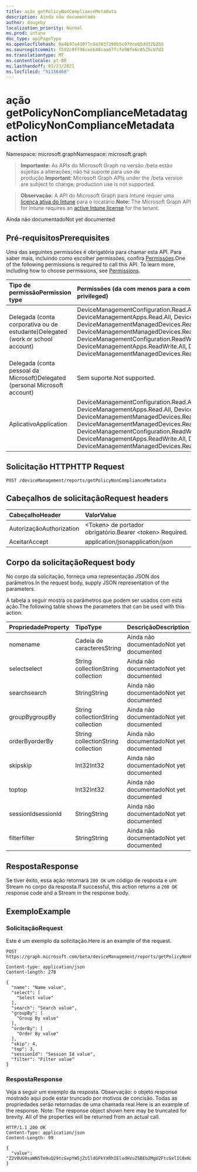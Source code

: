 ```yaml
---
title: ação getPolicyNonComplianceMetadata
description: Ainda não documentado
author: dougeby
localization_priority: Normal
ms.prod: intune
doc_type: apiPageType
ms.openlocfilehash: 0a4b97e410f7c0a303f290b5c970ce05dd32b2b5
ms.sourcegitcommit: f592c9ff96ceeb40caa67fcfe90fe6c8525cb7d2
ms.translationtype: MT
ms.contentlocale: pt-BR
ms.lasthandoff: 03/23/2021
ms.locfileid: "51156468"
---
```

# <a name="getpolicynoncompliancemetadata-action"></a><span data-ttu-id="485a4-103">ação getPolicyNonComplianceMetadata</span><span class="sxs-lookup"><span data-stu-id="485a4-103">getPolicyNonComplianceMetadata action</span></span>

<span data-ttu-id="485a4-104">Namespace: microsoft.graph</span><span class="sxs-lookup"><span data-stu-id="485a4-104">Namespace: microsoft.graph</span></span>

> <span data-ttu-id="485a4-105">**Importante:** As APIs do Microsoft Graph na versão /beta estão sujeitas a alterações; não há suporte para uso de produção.</span><span class="sxs-lookup"><span data-stu-id="485a4-105">**Important:** Microsoft Graph APIs under the /beta version are subject to change; production use is not supported.</span></span>

> <span data-ttu-id="485a4-106">**Observação:** A API do Microsoft Graph para Intune requer uma [licença ativa do Intune](https://go.microsoft.com/fwlink/?linkid=839381) para o locatário.</span><span class="sxs-lookup"><span data-stu-id="485a4-106">**Note:** The Microsoft Graph API for Intune requires an [active Intune license](https://go.microsoft.com/fwlink/?linkid=839381) for the tenant.</span></span>

<span data-ttu-id="485a4-107">Ainda não documentado</span><span class="sxs-lookup"><span data-stu-id="485a4-107">Not yet documented</span></span>

## <a name="prerequisites"></a><span data-ttu-id="485a4-108">Pré-requisitos</span><span class="sxs-lookup"><span data-stu-id="485a4-108">Prerequisites</span></span>
<span data-ttu-id="485a4-p101">Uma das seguintes permissões é obrigatória para chamar esta API. Para saber mais, incluindo como escolher permissões, confira [Permissões](/graph/permissions-reference).</span><span class="sxs-lookup"><span data-stu-id="485a4-p101">One of the following permissions is required to call this API. To learn more, including how to choose permissions, see [Permissions](/graph/permissions-reference).</span></span>

|<span data-ttu-id="485a4-111">Tipo de permissão</span><span class="sxs-lookup"><span data-stu-id="485a4-111">Permission type</span></span>|<span data-ttu-id="485a4-112">Permissões (da com menos para a com mais privilégios)</span><span class="sxs-lookup"><span data-stu-id="485a4-112">Permissions (from least to most privileged)</span></span>|
|:---|:---|
|<span data-ttu-id="485a4-113">Delegada (conta corporativa ou de estudante)</span><span class="sxs-lookup"><span data-stu-id="485a4-113">Delegated (work or school account)</span></span>|<span data-ttu-id="485a4-114">DeviceManagementConfiguration.Read.All, DeviceManagementConfiguration.ReadWrite.All, DeviceManagementApps.Read.All, DeviceManagementApps.ReadWrite.All, DeviceManagementManagedDevices.Read.All, DeviceManagementManagedDevices.ReadWrite.All</span><span class="sxs-lookup"><span data-stu-id="485a4-114">DeviceManagementConfiguration.Read.All, DeviceManagementConfiguration.ReadWrite.All, DeviceManagementApps.Read.All, DeviceManagementApps.ReadWrite.All, DeviceManagementManagedDevices.Read.All, DeviceManagementManagedDevices.ReadWrite.All</span></span>|
|<span data-ttu-id="485a4-115">Delegada (conta pessoal da Microsoft)</span><span class="sxs-lookup"><span data-stu-id="485a4-115">Delegated (personal Microsoft account)</span></span>|<span data-ttu-id="485a4-116">Sem suporte.</span><span class="sxs-lookup"><span data-stu-id="485a4-116">Not supported.</span></span>|
|<span data-ttu-id="485a4-117">Aplicativo</span><span class="sxs-lookup"><span data-stu-id="485a4-117">Application</span></span>|<span data-ttu-id="485a4-118">DeviceManagementConfiguration.Read.All, DeviceManagementConfiguration.ReadWrite.All, DeviceManagementApps.Read.All, DeviceManagementApps.ReadWrite.All, DeviceManagementManagedDevices.Read.All, DeviceManagementManagedDevices.ReadWrite.All</span><span class="sxs-lookup"><span data-stu-id="485a4-118">DeviceManagementConfiguration.Read.All, DeviceManagementConfiguration.ReadWrite.All, DeviceManagementApps.Read.All, DeviceManagementApps.ReadWrite.All, DeviceManagementManagedDevices.Read.All, DeviceManagementManagedDevices.ReadWrite.All</span></span>|

## <a name="http-request"></a><span data-ttu-id="485a4-119">Solicitação HTTP</span><span class="sxs-lookup"><span data-stu-id="485a4-119">HTTP Request</span></span>
<!-- {
  "blockType": "ignored"
}
-->
``` http
POST /deviceManagement/reports/getPolicyNonComplianceMetadata
```

## <a name="request-headers"></a><span data-ttu-id="485a4-120">Cabeçalhos de solicitação</span><span class="sxs-lookup"><span data-stu-id="485a4-120">Request headers</span></span>
|<span data-ttu-id="485a4-121">Cabeçalho</span><span class="sxs-lookup"><span data-stu-id="485a4-121">Header</span></span>|<span data-ttu-id="485a4-122">Valor</span><span class="sxs-lookup"><span data-stu-id="485a4-122">Value</span></span>|
|:---|:---|
|<span data-ttu-id="485a4-123">Autorização</span><span class="sxs-lookup"><span data-stu-id="485a4-123">Authorization</span></span>|<span data-ttu-id="485a4-124">&lt;Token&gt; de portador obrigatório.</span><span class="sxs-lookup"><span data-stu-id="485a4-124">Bearer &lt;token&gt; Required.</span></span>|
|<span data-ttu-id="485a4-125">Aceitar</span><span class="sxs-lookup"><span data-stu-id="485a4-125">Accept</span></span>|<span data-ttu-id="485a4-126">application/json</span><span class="sxs-lookup"><span data-stu-id="485a4-126">application/json</span></span>|

## <a name="request-body"></a><span data-ttu-id="485a4-127">Corpo da solicitação</span><span class="sxs-lookup"><span data-stu-id="485a4-127">Request body</span></span>
<span data-ttu-id="485a4-128">No corpo da solicitação, forneça uma representação JSON dos parâmetros.</span><span class="sxs-lookup"><span data-stu-id="485a4-128">In the request body, supply JSON representation of the parameters.</span></span>

<span data-ttu-id="485a4-129">A tabela a seguir mostra os parâmetros que podem ser usados com esta ação.</span><span class="sxs-lookup"><span data-stu-id="485a4-129">The following table shows the parameters that can be used with this action.</span></span>

|<span data-ttu-id="485a4-130">Propriedade</span><span class="sxs-lookup"><span data-stu-id="485a4-130">Property</span></span>|<span data-ttu-id="485a4-131">Tipo</span><span class="sxs-lookup"><span data-stu-id="485a4-131">Type</span></span>|<span data-ttu-id="485a4-132">Descrição</span><span class="sxs-lookup"><span data-stu-id="485a4-132">Description</span></span>|
|:---|:---|:---|
|<span data-ttu-id="485a4-133">nome</span><span class="sxs-lookup"><span data-stu-id="485a4-133">name</span></span>|<span data-ttu-id="485a4-134">Cadeia de caracteres</span><span class="sxs-lookup"><span data-stu-id="485a4-134">String</span></span>|<span data-ttu-id="485a4-135">Ainda não documentado</span><span class="sxs-lookup"><span data-stu-id="485a4-135">Not yet documented</span></span>|
|<span data-ttu-id="485a4-136">select</span><span class="sxs-lookup"><span data-stu-id="485a4-136">select</span></span>|<span data-ttu-id="485a4-137">String collection</span><span class="sxs-lookup"><span data-stu-id="485a4-137">String collection</span></span>|<span data-ttu-id="485a4-138">Ainda não documentado</span><span class="sxs-lookup"><span data-stu-id="485a4-138">Not yet documented</span></span>|
|<span data-ttu-id="485a4-139">search</span><span class="sxs-lookup"><span data-stu-id="485a4-139">search</span></span>|<span data-ttu-id="485a4-140">String</span><span class="sxs-lookup"><span data-stu-id="485a4-140">String</span></span>|<span data-ttu-id="485a4-141">Ainda não documentado</span><span class="sxs-lookup"><span data-stu-id="485a4-141">Not yet documented</span></span>|
|<span data-ttu-id="485a4-142">groupBy</span><span class="sxs-lookup"><span data-stu-id="485a4-142">groupBy</span></span>|<span data-ttu-id="485a4-143">String collection</span><span class="sxs-lookup"><span data-stu-id="485a4-143">String collection</span></span>|<span data-ttu-id="485a4-144">Ainda não documentado</span><span class="sxs-lookup"><span data-stu-id="485a4-144">Not yet documented</span></span>|
|<span data-ttu-id="485a4-145">orderBy</span><span class="sxs-lookup"><span data-stu-id="485a4-145">orderBy</span></span>|<span data-ttu-id="485a4-146">String collection</span><span class="sxs-lookup"><span data-stu-id="485a4-146">String collection</span></span>|<span data-ttu-id="485a4-147">Ainda não documentado</span><span class="sxs-lookup"><span data-stu-id="485a4-147">Not yet documented</span></span>|
|<span data-ttu-id="485a4-148">skip</span><span class="sxs-lookup"><span data-stu-id="485a4-148">skip</span></span>|<span data-ttu-id="485a4-149">Int32</span><span class="sxs-lookup"><span data-stu-id="485a4-149">Int32</span></span>|<span data-ttu-id="485a4-150">Ainda não documentado</span><span class="sxs-lookup"><span data-stu-id="485a4-150">Not yet documented</span></span>|
|<span data-ttu-id="485a4-151">top</span><span class="sxs-lookup"><span data-stu-id="485a4-151">top</span></span>|<span data-ttu-id="485a4-152">Int32</span><span class="sxs-lookup"><span data-stu-id="485a4-152">Int32</span></span>|<span data-ttu-id="485a4-153">Ainda não documentado</span><span class="sxs-lookup"><span data-stu-id="485a4-153">Not yet documented</span></span>|
|<span data-ttu-id="485a4-154">sessionId</span><span class="sxs-lookup"><span data-stu-id="485a4-154">sessionId</span></span>|<span data-ttu-id="485a4-155">String</span><span class="sxs-lookup"><span data-stu-id="485a4-155">String</span></span>|<span data-ttu-id="485a4-156">Ainda não documentado</span><span class="sxs-lookup"><span data-stu-id="485a4-156">Not yet documented</span></span>|
|<span data-ttu-id="485a4-157">filter</span><span class="sxs-lookup"><span data-stu-id="485a4-157">filter</span></span>|<span data-ttu-id="485a4-158">String</span><span class="sxs-lookup"><span data-stu-id="485a4-158">String</span></span>|<span data-ttu-id="485a4-159">Ainda não documentado</span><span class="sxs-lookup"><span data-stu-id="485a4-159">Not yet documented</span></span>|



## <a name="response"></a><span data-ttu-id="485a4-160">Resposta</span><span class="sxs-lookup"><span data-stu-id="485a4-160">Response</span></span>
<span data-ttu-id="485a4-161">Se tiver êxito, essa ação retornará `200 OK` um código de resposta e um Stream no corpo da resposta.</span><span class="sxs-lookup"><span data-stu-id="485a4-161">If successful, this action returns a `200 OK` response code and a Stream in the response body.</span></span>

## <a name="example"></a><span data-ttu-id="485a4-162">Exemplo</span><span class="sxs-lookup"><span data-stu-id="485a4-162">Example</span></span>

### <a name="request"></a><span data-ttu-id="485a4-163">Solicitação</span><span class="sxs-lookup"><span data-stu-id="485a4-163">Request</span></span>
<span data-ttu-id="485a4-164">Este é um exemplo da solicitação.</span><span class="sxs-lookup"><span data-stu-id="485a4-164">Here is an example of the request.</span></span>
``` http
POST https://graph.microsoft.com/beta/deviceManagement/reports/getPolicyNonComplianceMetadata

Content-type: application/json
Content-length: 278

{
  "name": "Name value",
  "select": [
    "Select value"
  ],
  "search": "Search value",
  "groupBy": [
    "Group By value"
  ],
  "orderBy": [
    "Order By value"
  ],
  "skip": 4,
  "top": 3,
  "sessionId": "Session Id value",
  "filter": "Filter value"
}
```

### <a name="response"></a><span data-ttu-id="485a4-165">Resposta</span><span class="sxs-lookup"><span data-stu-id="485a4-165">Response</span></span>
<span data-ttu-id="485a4-p102">Veja a seguir um exemplo da resposta. Observação: o objeto response mostrado aqui pode estar truncado por motivos de concisão. Todas as propriedades serão retornadas de uma chamada real.</span><span class="sxs-lookup"><span data-stu-id="485a4-p102">Here is an example of the response. Note: The response object shown here may be truncated for brevity. All of the properties will be returned from an actual call.</span></span>
``` http
HTTP/1.1 200 OK
Content-Type: application/json
Content-Length: 99

{
  "value": "Z2V0UG9saWN5Tm9uQ29tcGxpYW5jZU1ldGFkYXRhIEludHVuZSBEb2MgU2FtcGxlIC0xNzM5NTg5Nzc5"
}
```




